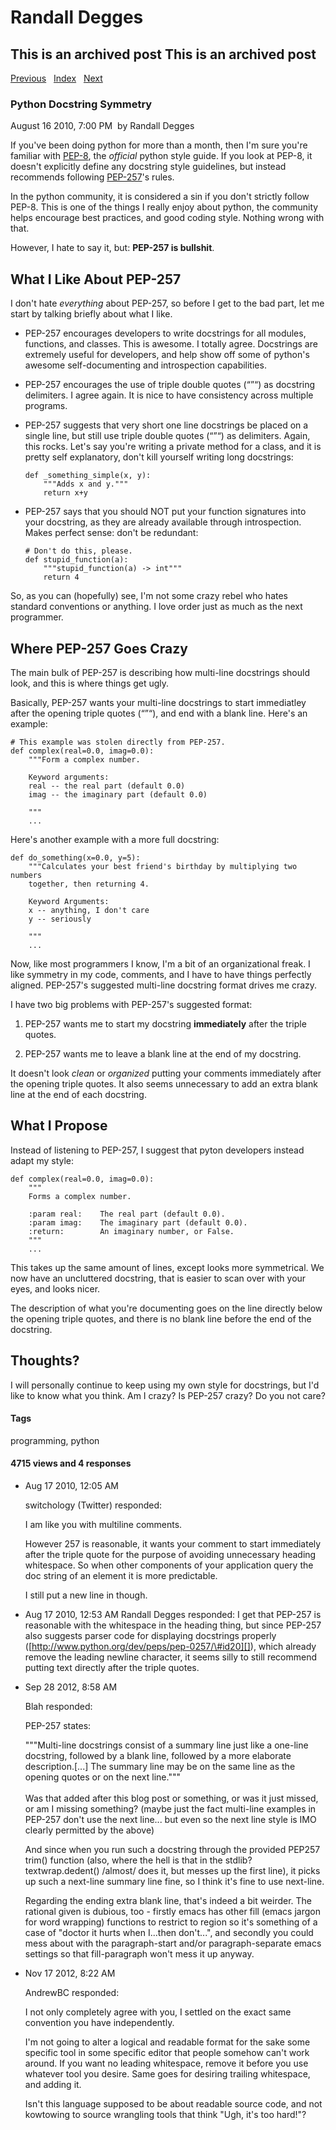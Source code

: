 # Randall Degges

## This is an archived post This is an archived post

[Previous][]   [Index][]   [Next][]

### Python Docstring Symmetry

August 16 2010, 7:00 PM  by Randall Degges

If you've been doing python for more than a month, then I'm sure you're familiar
with [PEP-8][], the *official* python style guide. If you look at PEP-8, it
doesn't explicitly define any docstring style guidelines, but instead recommends
following [PEP-257][]'s rules.

In the python community, it is considered a sin if you don't strictly follow
PEP-8. This is one of the things I really enjoy about python, the community
helps encourage best practices, and good coding style. Nothing wrong with that.

However, I hate to say it, but: **PEP-257 is bullshit**.

## What I Like About PEP-257

I don't hate *everything* about PEP-257, so before I get to the bad part, let me
start by talking briefly about what I like.

-   PEP-257 encourages developers to write docstrings for all modules,
    functions, and classes. This is awesome. I totally agree. Docstrings are
    extremely useful for developers, and help show off some of python's awesome
    self-documenting and introspection capabilities.

-   PEP-257 encourages the use of triple double quotes (“”“) as docstring
    delimiters. I agree again. It is nice to have consistency across multiple
    programs.

-   PEP-257 suggests that very short one line docstrings be placed on a single
    line, but still use triple double quotes (“”“) as delimiters. Again, this
    rocks. Let's say you're writing a private method for a class, and it is
    pretty self explanatory, don't kill yourself writing long docstrings:

        def _something_simple(x, y):
            """Adds x and y."""
            return x+y

-   PEP-257 says that you should NOT put your function signatures into your
    docstring, as they are already available through introspection. Makes
    perfect sense: don't be redundant:

        # Don't do this, please.
        def stupid_function(a):
            """stupid_function(a) -> int"""
            return 4

So, as you can (hopefully) see, I'm not some crazy rebel who hates standard
conventions or anything. I love order just as much as the next programmer.

## Where PEP-257 Goes Crazy

The main bulk of PEP-257 is describing how multi-line docstrings should look,
and this is where things get ugly.

Basically, PEP-257 wants your multi-line docstrings to start immediatley after
the opening triple quotes (“”“), and end with a blank line. Here's an example:

    # This example was stolen directly from PEP-257.
    def complex(real=0.0, imag=0.0):
        """Form a complex number.

        Keyword arguments:
        real -- the real part (default 0.0)
        imag -- the imaginary part (default 0.0)

        """
        ...

Here's another example with a more full docstring:

    def do_something(x=0.0, y=5):
        """Calculates your best friend's birthday by multiplying two numbers
        together, then returning 4.

        Keyword Arguments:
        x -- anything, I don't care
        y -- seriously

        """
        ...

Now, like most programmers I know, I'm a bit of an organizational freak. I like
symmetry in my code, comments, and I have to have things perfectly aligned.
PEP-257's suggested multi-line docstring format drives me crazy.

I have two big problems with PEP-257's suggested format:

1.  PEP-257 wants me to start my docstring **immediately** after the triple
    quotes.

2.  PEP-257 wants me to leave a blank line at the end of my docstring.

It doesn't look *clean* or *organized* putting your comments immediately after
the opening triple quotes. It also seems unnecessary to add an extra blank line
at the end of each docstring.

## What I Propose

Instead of listening to PEP-257, I suggest that pyton developers instead adapt
my style:

    def complex(real=0.0, imag=0.0):
        """
        Forms a complex number.

        :param real:    The real part (default 0.0).
        :param imag:    The imaginary part (default 0.0).
        :return:        An imaginary number, or False.
        """
        ...

This takes up the same amount of lines, except looks more symmetrical. We now
have an uncluttered docstring, that is easier to scan over with your eyes, and
looks nicer.

The description of what you're documenting goes on the line directly below the
opening triple quotes, and there is no blank line before the end of the
docstring.

## Thoughts?

I will personally continue to keep using my own style for docstrings, but I'd
like to know what you think. Am I crazy? Is PEP-257 crazy? Do you not care?

#### Tags

programming, python

#### 4715 views and 4 responses

-   Aug 17 2010, 12:05 AM

    switchology (Twitter) responded:

    I am like you with multiline comments.

    However 257 is reasonable, it wants your comment to start immediately after
    the triple quote for the purpose of avoiding unnecessary heading whitespace.
    So when other components of your application query the doc string of an
    element it is more predictable.

    I still put a new line in though.

-   Aug 17 2010, 12:53 AM
    Randall Degges responded:
    I get that PEP-257 is reasonable with the whitespace in the heading thing,
    but since PEP-257 also suggests parser code for displaying docstrings
    properly ([http://www.python.org/dev/peps/pep-0257/\#id20][]), which already
    remove the leading newline character, it seems silly to still recommend
    putting text directly after the triple quotes.
-   Sep 28 2012, 8:58 AM

    Blah responded:

    PEP-257 states:

    """Multi-line docstrings consist of a summary line just like a one-line
    docstring, followed by a blank line, followed by a more elaborate
    description.[...] The summary line may be on the same line as the opening
    quotes or on the next line."""\
     \
    Was that added after this blog post or something, or was it just missed, or
    am I missing something? (maybe just the fact multi-line examples in PEP-257
    don't use the next line... but even so the next line style is IMO clearly
    permitted by the above)

    And since when you run such a docstring through the provided PEP257 trim()
    function (also, where the hell is that in the stdlib? textwrap.dedent()
    /almost/ does it, but messes up the first line), it picks up such a
    next-line summary line fine, so I think it's fine to use next-line.

    Regarding the ending extra blank line, that's indeed a bit weirder. The
    rational given is dubious, too - firstly emacs has other fill (emacs jargon
    for word wrapping) functions to restrict to region so it's something of a
    case of "doctor it hurts when I...then don't...", and secondly you could
    mess about with the paragraph-start and/or paragraph-separate emacs settings
    so that fill-paragraph won't mess it up anyway.

-   Nov 17 2012, 8:22 AM

    AndrewBC responded:

    I not only completely agree with you, I settled on the exact same convention
    you have independently.

    I'm not going to alter a logical and readable format for the sake some
    specific tool in some specific editor that people somehow can't work around.
    If you want no leading whitespace, remove it before you use whatever tool
    you desire. Same goes for desiring trailing whitespace, and adding it.

    Isn't this language supposed to be about readable source code, and not
    kowtowing to source wrangling tools that think "Ugh, it's too hard!"?

  [Previous]: ../../../posts/2010/08/asterisk-expression-truthiness.html
  [Index]: ../../../index-6.html
  [Next]: ../../../posts/2010/08/how-to-streamline-asterisk.html
  [PEP-8]: http://www.python.org/dev/peps/pep-0008/
  [PEP-257]: http://www.python.org/dev/peps/pep-0257
  [http://www.python.org/dev/peps/pep-0257/\#id20]: http://www.python.org/dev/peps/pep-0257/#id20
